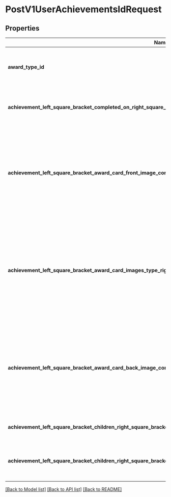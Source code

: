 # PostV1UserAchievementsIdRequest

## Properties

Name | Type | Description | Notes
------------ | ------------- | ------------- | -------------
**award_type_id** | **i32** | Id of the Award Type for the achievement being updated | 
**achievement_left_square_bracket_completed_on_right_square_bracket** | Option<**String**> | Date the achievement was completed in YYYY-MM-DD format | [optional]
**achievement_left_square_bracket_award_card_front_image_content_right_square_bracket** | Option<**String**> | Base 64 encoded image content of the front of an award card for the achievement. Currently ignored unless the achievement is a BSA Merit Badge. | [optional]
**achievement_left_square_bracket_award_card_images_type_right_square_bracket** | Option<**String**> | File extension of the award card images - must be the same type for the front and back, if included. Currently ignored unless the achievement is a BSA Merit Badge. | [optional]
**achievement_left_square_bracket_award_card_back_image_content_right_square_bracket** | Option<**String**> | Base 64 encoded image content of the back of an award card for the achievement. Currently ignored unless the achievement is a BSA Merit Badge. | [optional]
**achievement_left_square_bracket_children_right_square_bracket_left_square_bracket_id_right_square_bracket** | **Vec<i32>** | Id of the requirement to be updated | 
**achievement_left_square_bracket_children_right_square_bracket_left_square_bracket_completed_on_right_square_bracket** | **Vec<String>** | Date the requirement was completed in YYYY-MM-DD format | 

[[Back to Model list]](../README.md#documentation-for-models) [[Back to API list]](../README.md#documentation-for-api-endpoints) [[Back to README]](../README.md)


